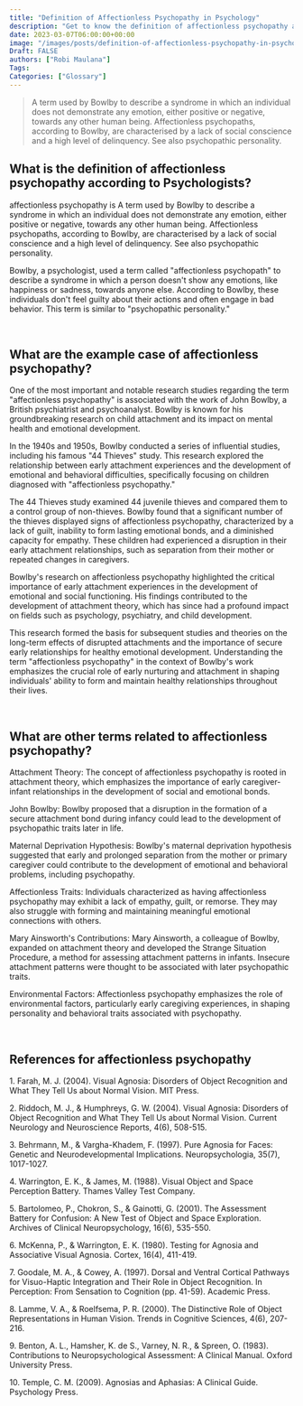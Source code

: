```yaml
---
title: "Definition of Affectionless Psychopathy in Psychology"
description: "Get to know the definition of affectionless psychopathy according to psychologists."
date: 2023-03-07T06:00:00+00:00
image: "/images/posts/definition-of-affectionless-psychopathy-in-psychology.jpg"
Draft: FALSE
authors: ["Robi Maulana"]
Tags: 
Categories: ["Glossary"]
---
```






> A term used by Bowlby to describe a syndrome in which an individual does not demonstrate any emotion, either positive or negative, towards any other human being. Affectionless psychopaths, according to Bowlby, are characterised by a lack of social conscience and a high level of delinquency. See also psychopathic personality.

## What is the definition of affectionless psychopathy according to Psychologists?

affectionless psychopathy is A term used by Bowlby to describe a syndrome in which an individual does not demonstrate any emotion, either positive or negative, towards any other human being. Affectionless psychopaths, according to Bowlby, are characterised by a lack of social conscience and a high level of delinquency. See also psychopathic personality.

Bowlby, a psychologist, used a term called "affectionless psychopath" to describe a syndrome in which a person doesn't show any emotions, like happiness or sadness, towards anyone else. According to Bowlby, these individuals don't feel guilty about their actions and often engage in bad behavior. This term is similar to "psychopathic personality."

 

## What are the example case of affectionless psychopathy?

One of the most important and notable research studies regarding the term "affectionless psychopathy" is associated with the work of John Bowlby, a British psychiatrist and psychoanalyst. Bowlby is known for his groundbreaking research on child attachment and its impact on mental health and emotional development.

In the 1940s and 1950s, Bowlby conducted a series of influential studies, including his famous "44 Thieves" study. This research explored the relationship between early attachment experiences and the development of emotional and behavioral difficulties, specifically focusing on children diagnosed with "affectionless psychopathy."

The 44 Thieves study examined 44 juvenile thieves and compared them to a control group of non-thieves. Bowlby found that a significant number of the thieves displayed signs of affectionless psychopathy, characterized by a lack of guilt, inability to form lasting emotional bonds, and a diminished capacity for empathy. These children had experienced a disruption in their early attachment relationships, such as separation from their mother or repeated changes in caregivers.

Bowlby's research on affectionless psychopathy highlighted the critical importance of early attachment experiences in the development of emotional and social functioning. His findings contributed to the development of attachment theory, which has since had a profound impact on fields such as psychology, psychiatry, and child development.

This research formed the basis for subsequent studies and theories on the long-term effects of disrupted attachments and the importance of secure early relationships for healthy emotional development. Understanding the term "affectionless psychopathy" in the context of Bowlby's work emphasizes the crucial role of early nurturing and attachment in shaping individuals' ability to form and maintain healthy relationships throughout their lives.

 

## What are other terms related to affectionless psychopathy?

Attachment Theory: The concept of affectionless psychopathy is rooted in attachment theory, which emphasizes the importance of early caregiver-infant relationships in the development of social and emotional bonds.

John Bowlby: Bowlby proposed that a disruption in the formation of a secure attachment bond during infancy could lead to the development of psychopathic traits later in life.

Maternal Deprivation Hypothesis: Bowlby's maternal deprivation hypothesis suggested that early and prolonged separation from the mother or primary caregiver could contribute to the development of emotional and behavioral problems, including psychopathy.

Affectionless Traits: Individuals characterized as having affectionless psychopathy may exhibit a lack of empathy, guilt, or remorse. They may also struggle with forming and maintaining meaningful emotional connections with others.

Mary Ainsworth's Contributions: Mary Ainsworth, a colleague of Bowlby, expanded on attachment theory and developed the Strange Situation Procedure, a method for assessing attachment patterns in infants. Insecure attachment patterns were thought to be associated with later psychopathic traits.

Environmental Factors: Affectionless psychopathy emphasizes the role of environmental factors, particularly early caregiving experiences, in shaping personality and behavioral traits associated with psychopathy.

 

## References for affectionless psychopathy

1\. Farah, M. J. (2004). Visual Agnosia: Disorders of Object Recognition and What They Tell Us about Normal Vision. MIT Press.

2\. Riddoch, M. J., & Humphreys, G. W. (2004). Visual Agnosia: Disorders of Object Recognition and What They Tell Us about Normal Vision. Current Neurology and Neuroscience Reports, 4(6), 508-515.

3\. Behrmann, M., & Vargha-Khadem, F. (1997). Pure Agnosia for Faces: Genetic and Neurodevelopmental Implications. Neuropsychologia, 35(7), 1017-1027.

4\. Warrington, E. K., & James, M. (1988). Visual Object and Space Perception Battery. Thames Valley Test Company.

5\. Bartolomeo, P., Chokron, S., & Gainotti, G. (2001). The Assessment Battery for Confusion: A New Test of Object and Space Exploration. Archives of Clinical Neuropsychology, 16(6), 535-550.

6\. McKenna, P., & Warrington, E. K. (1980). Testing for Agnosia and Associative Visual Agnosia. Cortex, 16(4), 411-419.

7\. Goodale, M. A., & Cowey, A. (1997). Dorsal and Ventral Cortical Pathways for Visuo-Haptic Integration and Their Role in Object Recognition. In Perception: From Sensation to Cognition (pp. 41-59). Academic Press.

8\. Lamme, V. A., & Roelfsema, P. R. (2000). The Distinctive Role of Object Representations in Human Vision. Trends in Cognitive Sciences, 4(6), 207-216.

9\. Benton, A. L., Hamsher, K. de S., Varney, N. R., & Spreen, O. (1983). Contributions to Neuropsychological Assessment: A Clinical Manual. Oxford University Press.

10\. Temple, C. M. (2009). Agnosias and Aphasias: A Clinical Guide. Psychology Press.

